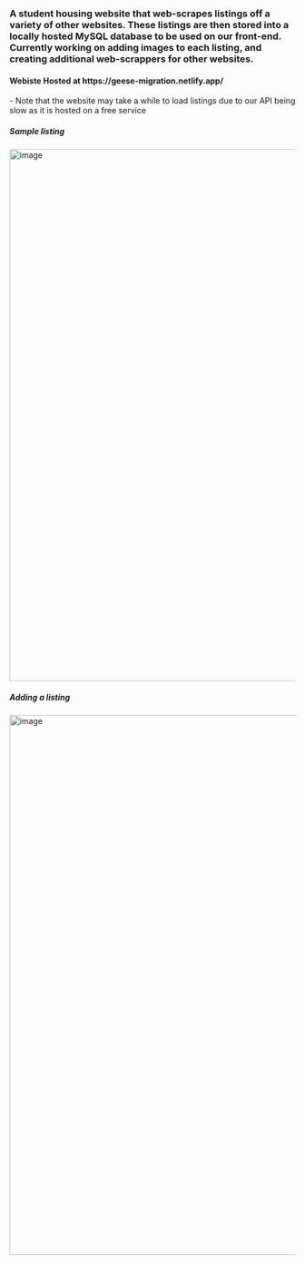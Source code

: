 <h3>A student housing website that web-scrapes listings off a variety of other websites. These listings are then stored into a locally hosted MySQL database to be used on our front-end. Currently working on adding images to each listing, and creating additional web-scrappers for other websites.</h3>

<h4>Webiste Hosted at https://geese-migration.netlify.app/</h4>
- Note that the website may take a while to load listings due to our API being slow as it is hosted on a free service

<h5>Sample listing</h5>
<img width="938" alt="image" src="https://user-images.githubusercontent.com/72326930/148665399-678305e7-8698-4678-8c12-4a1805e9a46c.png">

<h5>Adding a listing</h5>
<img width="952" alt="image" src="https://user-images.githubusercontent.com/72326930/148665423-a27d11ef-97ae-4a80-8779-90511425484d.png">
